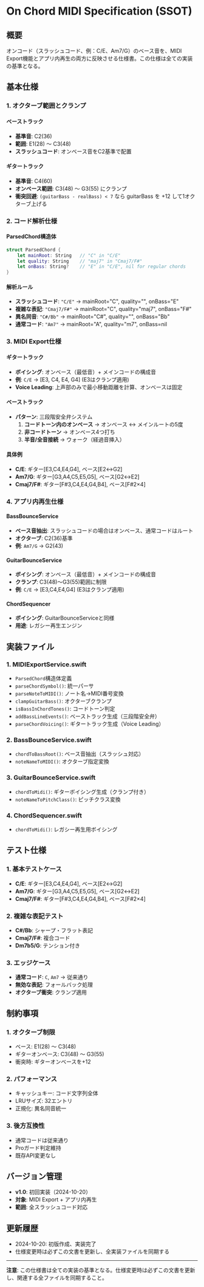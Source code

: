 # On Chord MIDI Specification (SSOT)

## 概要

オンコード（スラッシュコード、例：C/E、Am7/G）のベース音を、MIDI Export機能とアプリ内再生の両方に反映させる仕様書。この仕様は全ての実装の基準となる。

## 基本仕様

### 1. オクターブ範囲とクランプ

#### ベーストラック
- **基準音**: C2(36)
- **範囲**: E1(28) ～ C3(48)
- **スラッシュコード**: オンベース音をC2基準で配置

#### ギタートラック
- **基準音**: C4(60)
- **オンベース範囲**: C3(48) ～ G3(55) にクランプ
- **衝突回避**: `(guitarBass - realBass) < 7` なら guitarBass を +12 して1オクターブ上げる

### 2. コード解析仕様

#### ParsedChord構造体
```swift
struct ParsedChord {
    let mainRoot: String   // "C" in "C/E"
    let quality: String    // "maj7" in "Cmaj7/F#"
    let onBass: String?    // "E" in "C/E", nil for regular chords
}
```

#### 解析ルール
- **スラッシュコード**: `"C/E"` → mainRoot="C", quality="", onBass="E"
- **複雑な表記**: `"Cmaj7/F#"` → mainRoot="C", quality="maj7", onBass="F#"
- **異名同音**: `"C#/Bb"` → mainRoot="C#", quality="", onBass="Bb"
- **通常コード**: `"Am7"` → mainRoot="A", quality="m7", onBass=nil

### 3. MIDI Export仕様

#### ギタートラック
- **ボイシング**: オンベース（最低音）+ メインコードの構成音
- **例**: `C/E` → [E3, C4, E4, G4] (E3はクランプ適用)
- **Voice Leading**: 上声部のみで最小移動距離を計算、オンベースは固定

#### ベーストラック
- **パターン**: 三段階安全弁システム
  1. **コードトーン内のオンベース** → オンベース ↔ メインルートの5度
  2. **非コードトーン** → オンベース4つ打ち
  3. **半音/全音接続** → ウォーク（経過音挿入）

#### 具体例
- **C/E**: ギター[E3,C4,E4,G4], ベース[E2↔G2]
- **Am7/G**: ギター[G3,A4,C5,E5,G5], ベース[G2↔E2]
- **Cmaj7/F#**: ギター[F#3,C4,E4,G4,B4], ベース[F#2×4]

### 4. アプリ内再生仕様

#### BassBounceService
- **ベース音抽出**: スラッシュコードの場合はオンベース、通常コードはルート
- **オクターブ**: C2(36)基準
- **例**: `Am7/G` → G2(43)

#### GuitarBounceService
- **ボイシング**: オンベース（最低音）+ メインコードの構成音
- **クランプ**: C3(48)～G3(55)範囲に制限
- **例**: `C/E` → [E3,C4,E4,G4] (E3はクランプ適用)

#### ChordSequencer
- **ボイシング**: GuitarBounceServiceと同様
- **用途**: レガシー再生エンジン

## 実装ファイル

### 1. MIDIExportService.swift
- `ParsedChord`構造体定義
- `parseChordSymbol()`: 統一パーサ
- `parseNoteToMIDI()`: ノート名→MIDI番号変換
- `clampGuitarBass()`: オクターブクランプ
- `isBassInChordTones()`: コードトーン判定
- `addBassLineEvents()`: ベーストラック生成（三段階安全弁）
- `parseChordVoicing()`: ギタートラック生成（Voice Leading）

### 2. BassBounceService.swift
- `chordToBassRoot()`: ベース音抽出（スラッシュ対応）
- `noteNameToMIDI()`: オクターブ指定変換

### 3. GuitarBounceService.swift
- `chordToMidi()`: ギターボイシング生成（クランプ付き）
- `noteNameToPitchClass()`: ピッチクラス変換

### 4. ChordSequencer.swift
- `chordToMidi()`: レガシー再生用ボイシング

## テスト仕様

### 1. 基本テストケース
- **C/E**: ギター[E3,C4,E4,G4], ベース[E2↔G2]
- **Am7/G**: ギター[G3,A4,C5,E5,G5], ベース[G2↔E2]
- **Cmaj7/F#**: ギター[F#3,C4,E4,G4,B4], ベース[F#2×4]

### 2. 複雑な表記テスト
- **C#/Bb**: シャープ・フラット表記
- **Cmaj7/F#**: 複合コード
- **Dm7b5/G**: テンション付き

### 3. エッジケース
- **通常コード**: `C`, `Am7` → 従来通り
- **無効な表記**: フォールバック処理
- **オクターブ衝突**: クランプ適用

## 制約事項

### 1. オクターブ制限
- ベース: E1(28) ～ C3(48)
- ギターオンベース: C3(48) ～ G3(55)
- 衝突時: ギターオンベースを+12

### 2. パフォーマンス
- キャッシュキー: コード文字列全体
- LRUサイズ: 32エントリ
- 正規化: 異名同音統一

### 3. 後方互換性
- 通常コードは従来通り
- Proガード判定維持
- 既存API変更なし

## バージョン管理

- **v1.0**: 初回実装（2024-10-20）
- **対象**: MIDI Export + アプリ内再生
- **範囲**: 全スラッシュコード対応

## 更新履歴

- 2024-10-20: 初版作成、実装完了
- 仕様変更時は必ずこの文書を更新し、全実装ファイルを同期する

---

**注意**: この仕様書は全ての実装の基準となる。仕様変更時は必ずこの文書を更新し、関連する全ファイルを同期すること。


